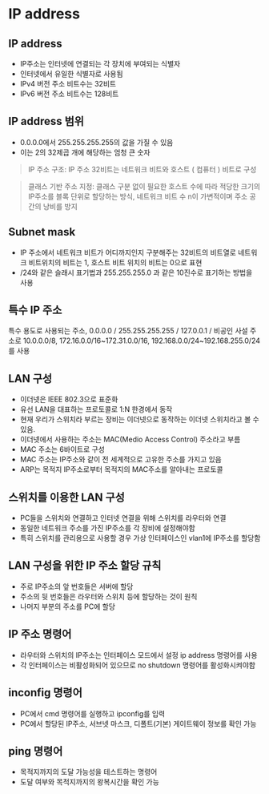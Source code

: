 # IP address

## IP address

- IP주소는 인터넷에 연결되는 각 장치에 부여되는 식별자
- 인터넷에서 유일한 식별자로 사용됨
- IPv4 버전 주소 비트수는 32비트
- IPv6 버전 주소 비트수는 128비트

## IP address 범위

- 0.0.0.0에서 255.255.255.255의 값을 가질 수 있음
- 이는 2의 32제곱 개에 해당하는 엄청 큰 숫자

> IP 주소 구조: IP 주소 32비트는 네트워크 비트와 호스트 ( 컴퓨터 ) 비트로 구성
> 

> 클래스 기반 주소 지정: 클래스 구분 없이 필요한 호스트 수에 따라 적당한 크기의 IP주소를 블록 단위로 할당하는 방식, 네트워크 비트 수 n이 가변적이며 주소 공간의 낭비를 방지
> 

## Subnet mask

- IP 주소에서 네트워크 비트가 어디까지인지 구분해주는 32비트의 비트열로 네트워크 비트위치의 비트는 1, 호스트 비트 위치의 비트는 0으로 표현
- /24와 같은 슬래시 표기법과 255.255.255.0 과 같은
10진수로 표기하는 방법을 사용

## 특수 IP 주소

특수 용도로 사용되는 주소, 0.0.0.0 / 255.255.255.255 / 127.0.0.1 / 비공인 사설 주소로 10.0.0.0/8, 172.16.0.0/16~172.31.0.0/16, 192.168.0.0/24~192.168.255.0/24를 사용

## LAN 구성

- 이더넷은 IEEE 802.3으로 표준화
- 유선 LAN을 대표하는 프로토콜로 1:N 한경에서 동작
- 현재 우리가 스위치라 부르는 장비는 이더넷으로 동작하는 이더넷 스위치라고 볼 수 있음.
- 이더넷에서 사용하는 주소는 MAC(Medio Access Control) 주소라고 부름
- MAC 주소는 6바이트로 구성
- MAC 주소는 IP주소와 같이 전 세계적으로 고유한 주소를 가지고 있음
- ARP는 목적지 IP주소로부터 목적지의 MAC주소를 알아내는 프로토콜

## 스위치를 이용한 LAN  구성

- PC들을 스위치와 연결하고 인터넷 연결을 위해 스위치를 라우터와 연결
- 동일한 네트워크 주소를 가진 IP주소를 각 장비에 설정해야함
- 특히 스위치를 관리용으로 사용할 경우 가상 인터페이스인 vlan1에 IP주소를 할당함

## LAN 구성을 위한 IP 주소 할당 규칙

- 주로 IP주소의 앞 번호들은 서버에 할당
- 주소의 뒷 번호들은 라우터와 스위치 등에 할당하는 것이 원칙
- 나머지 부분의 주소를 PC에 할당

## IP 주소 명령어

- 라우터와 스위치의 IP주소는 인터페이스 모드에서 설정 ip address 명령어를 사용
- 각 인터페이스는 비활성화되어 있으므로 no shutdown 명령어를 활성화시켜야함

## inconfig 명령어

- PC에서 cmd 명령어를 실행하고 ipconfig를 입력
- PC에서 할당된 IP주소, 서브넷 마스크, 디폴트(기본) 게이트웨이 정보를 확인 가능

## ping 명령어

- 목적지까지의 도달 가능성을 테스트하는 명령어
- 도달 여부와 목적지까지의 왕복시간을 확인 가능